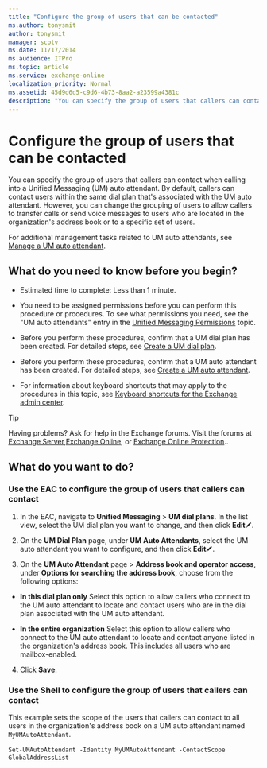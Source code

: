 ```yaml
---
title: "Configure the group of users that can be contacted"
ms.author: tonysmit
author: tonysmit
manager: scotv
ms.date: 11/17/2014
ms.audience: ITPro
ms.topic: article
ms.service: exchange-online
localization_priority: Normal
ms.assetid: 45d9d6d5-c9d6-4b73-8aa2-a23599a4381c
description: "You can specify the group of users that callers can contact when calling into a Unified Messaging (UM) auto attendant. By default, callers can contact users within the same dial plan that's associated with the UM auto attendant. However, you can change the grouping of users to allow callers to transfer calls or send voice messages to users who are located in the organization's address book or to a specific set of users."
---
```


# Configure the group of users that can be contacted

You can specify the group of users that callers can contact when calling into a Unified Messaging (UM) auto attendant. By default, callers can contact users within the same dial plan that's associated with the UM auto attendant. However, you can change the grouping of users to allow callers to transfer calls or send voice messages to users who are located in the organization's address book or to a specific set of users.
  
For additional management tasks related to UM auto attendants, see [Manage a UM auto attendant](manage-um-auto-attendant.md).
  
## What do you need to know before you begin?

- Estimated time to complete: Less than 1 minute.
    
- You need to be assigned permissions before you can perform this procedure or procedures. To see what permissions you need, see the "UM auto attendants" entry in the [Unified Messaging Permissions](http://technet.microsoft.com/library/d326c3bc-8f33-434a-bf02-a83cc26a5498.aspx) topic. 
    
- Before you perform these procedures, confirm that a UM dial plan has been created. For detailed steps, see [Create a UM dial plan](../../voice-mail-unified-messaging/connect-voice-mail-system/create-um-dial-plan.md).
    
- Before you perform these procedures, confirm that a UM auto attendant has been created. For detailed steps, see [Create a UM auto attendant](create-a-um-auto-attendant.md).
    
- For information about keyboard shortcuts that may apply to the procedures in this topic, see [Keyboard shortcuts for the Exchange admin center](../../accessibility/keyboard-shortcuts-in-admin-center.md).
    
> [!TIP]
> Having problems? Ask for help in the Exchange forums. Visit the forums at [Exchange Server](https://go.microsoft.com/fwlink/p/?linkId=60612),[Exchange Online](https://go.microsoft.com/fwlink/p/?linkId=267542), or [Exchange Online Protection](https://go.microsoft.com/fwlink/p/?linkId=285351).. 
  
## What do you want to do?

### Use the EAC to configure the group of users that callers can contact

1. In the EAC, navigate to **Unified Messaging** \> **UM dial plans**. In the list view, select the UM dial plan you want to change, and then click **Edit**![Edit icon](../../media/ITPro_EAC_EditIcon.gif).
    
2. On the **UM Dial Plan** page, under **UM Auto Attendants**, select the UM auto attendant you want to configure, and then click **Edit**![Edit icon](../../media/ITPro_EAC_EditIcon.gif).
    
3. On the **UM Auto Attendant** page \> **Address book and operator access**, under **Options for searching the address book**, choose from the following options:
    
  - **In this dial plan only** Select this option to allow callers who connect to the UM auto attendant to locate and contact users who are in the dial plan associated with the UM auto attendant. 
    
  - **In the entire organization** Select this option to allow callers who connect to the UM auto attendant to locate and contact anyone listed in the organization's address book. This includes all users who are mailbox-enabled. 
    
4. Click **Save**.
    
### Use the Shell to configure the group of users that callers can contact

This example sets the scope of the users that callers can contact to all users in the organization's address book on a UM auto attendant named  `MyUMAutoAttendant`.
  
```
Set-UMAutoAttendant -Identity MyUMAutoAttendant -ContactScope GlobalAddressList
```


